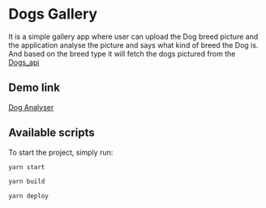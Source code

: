 # Dogs Gallery

It is a simple gallery app where user can upload the Dog breed picture and the
application analyse the picture and says what kind of breed the Dog is. And
based on the breed type it will fetch the dogs pictured from the
[Dogs_api](https://dog.ceo/dog-api/documentation/breed)

## Demo link
[Dog Analyser]()
## Available scripts

To start the project, simply run:

```bash
yarn start
```

```bash
yarn build
```

```bash
yarn deploy
```
